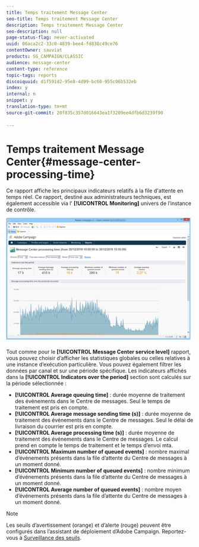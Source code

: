 ```yaml
---
title: Temps traitement Message Center
seo-title: Temps traitement Message Center
description: Temps traitement Message Center
seo-description: null
page-status-flag: never-activated
uuid: 06aca2c2-33c0-4839-bee4-fd838c49ce76
contentOwner: sauviat
products: SG_CAMPAIGN/CLASSIC
audience: message-center
content-type: reference
topic-tags: reports
discoiquuid: d1f591d2-95e8-4d99-bc60-955c96b532eb
index: y
internal: n
snippet: y
translation-type: tm+mt
source-git-commit: 20f835c357d016643ea1f3209ee4dfb6d3239f90

---
```



# Temps traitement Message Center{#message-center-processing-time}

Ce rapport affiche les principaux indicateurs relatifs à la file d&#39;attente en temps réel. Ce rapport, destiné aux administrateurs techniques, est également accessible via l’ **[!UICONTROL Monitoring]** univers de l’instance de contrôle.

![](assets/mc_reports_2.png)

Tout comme pour le **[!UICONTROL Message Center service level]** rapport, vous pouvez choisir d’afficher les statistiques globales ou celles relatives à une instance d’exécution particulière. Vous pouvez également filtrer les données par canal et sur une période spécifique. Les indicateurs affichés dans la **[!UICONTROL Indicators over the period]** section sont calculés sur la période sélectionnée :

* **[!UICONTROL Average queuing time]** : durée moyenne de traitement des événements dans le Centre de messages. Seul le temps de traitement est pris en compte.
* **[!UICONTROL Average message sending time (s)]** : durée moyenne de traitement des événements dans le Centre de messages. Seul le délai de livraison du courrier est pris en compte.
* **[!UICONTROL Average processing time (s)]** : durée moyenne de traitement des événements dans le Centre de messages. Le calcul prend en compte le temps de traitement et le temps d’envoi mta.
* **[!UICONTROL Maximum number of queued events]** : nombre maximal d’événements présents dans la file d’attente du Centre de messages à un moment donné.
* **[!UICONTROL Minimum number of queued events]** : nombre minimum d’événements présents dans la file d’attente du Centre de messages à un moment donné.
* **[!UICONTROL Average number of queued events]** : nombre moyen d’événements présents dans la file d’attente du Centre de messages à un moment donné.

>[!NOTE]
>
>Les seuils d’avertissement (orange) et d’alerte (rouge) peuvent être configurés dans l’assistant de déploiement d’Adobe Campaign. Reportez-vous à [Surveillance des seuils](../../message-center/using/monitoring-thresholds.md).

